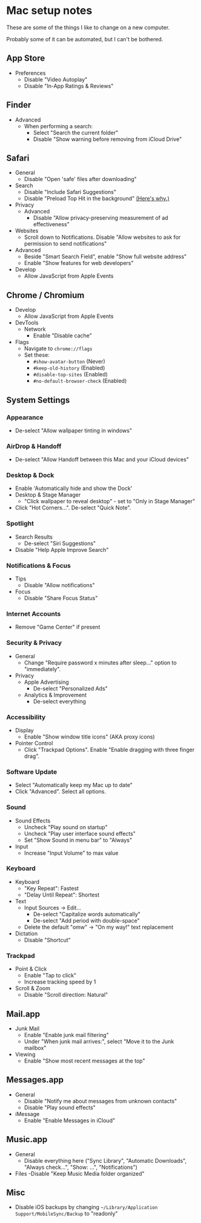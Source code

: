 # Mac setup notes

These are some of the things I like to change on a new computer.

Probably some of it can be automated, but I can't be bothered.

## App Store

- Preferences
  - Disable "Video Autoplay"
  - Disable "In-App Ratings & Reviews"

## Finder

- Advanced
  - When performing a search:
    - Select "Search the current folder"
    - Disable "Show warning before removing from iCloud Drive"

## Safari

- General
  - Disable "Open 'safe' files after downloading"
- Search
  - Disable "Include Safari Suggestions"
  - Disable "Preload Top Hit in the background" [(Here's why.)](https://lapcatsoftware.com/articles/preload-top-hit.html)
- Privacy
  - Advanced
    - Disable "Allow privacy-preserving measurement of ad effectiveness"
- Websites
  - Scroll down to Notifications. Disable "Allow websites to ask for permission to send notifications"
- Advanced
  - Beside "Smart Search Field", enable "Show full website address"
  - Enable "Show features for web developers"
- Develop
  - Allow JavaScript from Apple Events

## Chrome / Chromium

- Develop
  - Allow JavaScript from Apple Events
- DevTools
  - Network
    - Enable "Disable cache"
- Flags
  - Navigate to `chrome://flags`
  - Set these:
    - `#show-avatar-button` (Never)
    - `#keep-old-history` (Enabled)
    - `#disable-top-sites` (Enabled)
    - `#no-default-browser-check` (Enabled)

## System Settings

### Appearance

- De-select "Allow wallpaper tinting in windows"

### AirDrop & Handoff

- De-select "Allow Handoff between this Mac and your iCloud devices"

### Desktop & Dock

- Enable 'Automatically hide and show the Dock'
- Desktop & Stage Manager
  - "Click wallpaper to reveal desktop" - set to "Only in Stage Manager"
- Click "Hot Corners...". De-select "Quick Note".

### Spotlight

- Search Results
  - De-select "Siri Suggestions"
- Disable "Help Apple Improve Search"

### Notifications & Focus

- Tips
  - Disable "Allow notifications"
- Focus
  - Disable "Share Focus Status"

### Internet Accounts

- Remove "Game Center" if present

### Security & Privacy

- General
  - Change "Require password x minutes after sleep..." option to "immediately".
- Privacy
  - Apple Advertising
    - De-select "Personalized Ads"
  - Analytics & Improvement
    - De-select everything

### Accessibility

- Display
  - Enable "Show window title icons" (AKA proxy icons)
- Pointer Control
  - Click "Trackpad Options". Enable "Enable dragging with three finger drag".

### Software Update

- Select "Automatically keep my Mac up to date"
- Click "Advanced". Select all options.

### Sound

- Sound Effects
  - Uncheck "Play sound on startup"
  - Uncheck "Play user interface sound effects"
  - Set "Show Sound in menu bar" to "Always"
- Input
  - Increase "Input Volume" to max value

### Keyboard

- Keyboard
  - "Key Repeat": Fastest
  - "Delay Until Repeat": Shortest
- Text
  - Input Sources -> Edit...
    - De-select "Capitalize words automatically"
    - De-select "Add period with double-space"
  - Delete the default "omw" -> "On my way!" text replacement
- Dictation
  - Disable "Shortcut"

### Trackpad

- Point & Click
  - Enable "Tap to click"
  - Increase tracking speed by 1
- Scroll & Zoom
  - Disable "Scroll direction: Natural"

## Mail.app

- Junk Mail
  - Enable "Enable junk mail filtering"
  - Under "When junk mail arrives:", select "Move it to the Junk mailbox"
- Viewing
  - Enable "Show most recent messages at the top"

## Messages.app

- General
  - Disable "Notify me about messages from unknown contacts"
  - Disable "Play sound effects"
- iMessage
  - Enable "Enable Messages in iCloud"

## Music.app

- General
  - Disable everything here ("Sync Library", "Automatic Downloads", "Always check...", "Show: ...", "Notifications")
- Files
  -Disable "Keep Music Media folder organized"

## Misc

- Disable iOS backups by changing `~/Library/Application Support/MobileSync/Backup` to "readonly"
